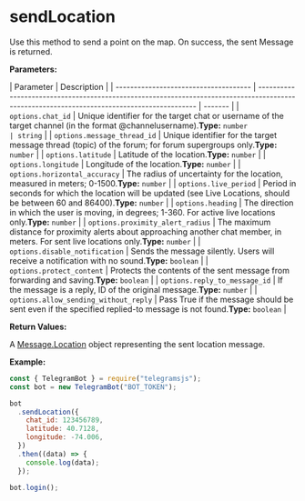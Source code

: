# sendLocation

Use this method to send a point on the map. On success, the sent Message is returned.

**Parameters:**

| Parameter                             | Description                                                                                                                                 |
| ------------------------------------- | ------------------------------------------------------------------------------------------------------------------------------------------- | ------- |
| `options.chat_id`                     | Unique identifier for the target chat or username of the target channel (in the format @channelusername).**Type:** `number                  | string` |
| `options.message_thread_id`           | Unique identifier for the target message thread (topic) of the forum; for forum supergroups only.**Type:** `number`                         |
| `options.latitude`                    | Latitude of the location.**Type:** `number`                                                                                                 |
| `options.longitude`                   | Longitude of the location.**Type:** `number`                                                                                                |
| `options.horizontal_accuracy`         | The radius of uncertainty for the location, measured in meters; 0-1500.**Type:** `number`                                                   |
| `options.live_period`                 | Period in seconds for which the location will be updated (see Live Locations, should be between 60 and 86400).**Type:** `number`            |
| `options.heading`                     | The direction in which the user is moving, in degrees; 1-360. For active live locations only.**Type:** `number`                             |
| `options.proximity_alert_radius`      | The maximum distance for proximity alerts about approaching another chat member, in meters. For sent live locations only.**Type:** `number` |
| `options.disable_notification`        | Sends the message silently. Users will receive a notification with no sound.**Type:** `boolean`                                             |
| `options.protect_content`             | Protects the contents of the sent message from forwarding and saving.**Type:** `boolean`                                                    |
| `options.reply_to_message_id`         | If the message is a reply, ID of the original message.**Type:** `number`                                                                    |
| `options.allow_sending_without_reply` | Pass True if the message should be sent even if the specified replied-to message is not found.**Type:** `boolean`                           |

**Return Values:**

A [Message.Location](https://core.telegram.org/bots/api#location) object representing the sent location message.

**Example:**

```javascript
const { TelegramBot } = require("telegramsjs");
const bot = new TelegramBot("BOT_TOKEN");

bot
  .sendLocation({
    chat_id: 123456789,
    latitude: 40.7128,
    longitude: -74.006,
  })
  .then((data) => {
    console.log(data);
  });

bot.login();
```
